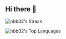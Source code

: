 ## Hi there 👋

![nbb02's Streak](https://github-readme-streak-stats.herokuapp.com/?user=nbb02&theme=dark&hide_border=false)

![nbb02's Top Languages](https://github-readme-stats.vercel.app/api/top-langs/?username=nbb02&theme=dark&show_icons=true&hide_border=false&layout=compact)

<!--
**nbb02/nbb02** is a ✨ _special_ ✨ repository because its `README.md` (this file) appears on your GitHub profile.

Here are some ideas to get you started:

- 🔭 I’m currently working on ...
- 🌱 I’m currently learning ...
- 👯 I’m looking to collaborate on ...
- 🤔 I’m looking for help with ...
- 💬 Ask me about ...
- 📫 How to reach me: ...
- 😄 Pronouns: ...
- ⚡ Fun fact: ...
-->
